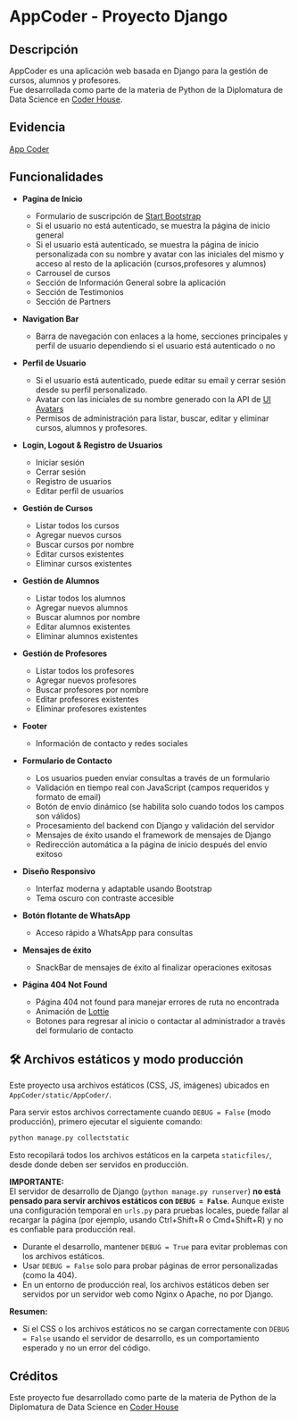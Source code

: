 # AppCoder - Proyecto Django

## Descripción

AppCoder es una aplicación web basada en Django para la gestión de cursos, alumnos y profesores.  
Fue desarrollada como parte de la materia de Python de la Diplomatura de Data Science en [Coder House](https://www.coderhouse.com/).

## Evidencia
[App Coder](https://drive.google.com/file/d/1wy8ufQGuL3V5xY8T-8IrYqRr1peytPdM/view?usp=sharing)

## Funcionalidades

- **Pagina de Inicio**
  - Formulario de suscripción de [Start Bootstrap](https://startbootstrap.com)
  - Si el usuario no está autenticado, se muestra la página de inicio general
  - Si el usuario está autenticado, se muestra la página de inicio personalizada con su nombre y avatar con las iniciales del mismo y acceso al resto de la aplicación (cursos,profesores y alumnos)
  - Carrousel de cursos
  - Sección de Información General sobre la aplicación
  - Sección de Testimonios
  - Sección de Partners

- **Navigation Bar**
  - Barra de navegación con enlaces a la home, secciones principales y perfil de usuario dependiendo si el usuario está autenticado o no  

- **Perfil de Usuario**
  - Si el usuario está autenticado, puede editar su email y cerrar sesión desde su perfil personalizado.
  - Avatar con las iniciales de su nombre generado con la API de [UI Avatars](https://ui-avatars.com/)
  - Permisos de administración para listar, buscar, editar y eliminar cursos, alumnos y profesores. 

- **Login, Logout & Registro de Usuarios**
  - Iniciar sesión
  - Cerrar sesión
  - Registro de usuarios
  - Editar perfil de usuarios

- **Gestión de Cursos**
  - Listar todos los cursos
  - Agregar nuevos cursos
  - Buscar cursos por nombre
  - Editar cursos existentes
  - Eliminar cursos existentes

- **Gestión de Alumnos**
  - Listar todos los alumnos
  - Agregar nuevos alumnos
  - Buscar alumnos por nombre
  - Editar alumnos existentes
  - Eliminar alumnos existentes

- **Gestión de Profesores**
  - Listar todos los profesores
  - Agregar nuevos profesores
  - Buscar profesores por nombre
  - Editar profesores existentes
  - Eliminar profesores existentes

- **Footer**
  - Información de contacto y redes sociales

- **Formulario de Contacto**
  - Los usuarios pueden enviar consultas a través de un formulario
  - Validación en tiempo real con JavaScript (campos requeridos y formato de email)
  - Botón de envío dinámico (se habilita solo cuando todos los campos son válidos)
  - Procesamiento del backend con Django y validación del servidor
  - Mensajes de éxito usando el framework de mensajes de Django
  - Redirección automática a la página de inicio después del envío exitoso

- **Diseño Responsivo**
  - Interfaz moderna y adaptable usando Bootstrap
  - Tema oscuro con contraste accesible

- **Botón flotante de WhatsApp**
  - Acceso rápido a WhatsApp para consultas

- **Mensajes de éxito**
  - SnackBar de mensajes de éxito al finalizar operaciones exitosas

- **Página 404 Not Found**  
  - Página 404 not found para manejar errores de ruta no encontrada 
  - Animación de [Lottie](https://app.lottiefiles.com/)
  - Botones para regresar al inicio o contactar al administrador a través del formulario de contacto

## 🛠️ Archivos estáticos y modo producción

Este proyecto usa archivos estáticos (CSS, JS, imágenes) ubicados en `AppCoder/static/AppCoder/`.

Para servir estos archivos correctamente cuando `DEBUG = False` (modo producción), primero ejecutar el siguiente comando:

```bash
python manage.py collectstatic
```

Esto recopilará todos los archivos estáticos en la carpeta `staticfiles/`, desde donde deben ser servidos en producción.

**IMPORTANTE:**  
El servidor de desarrollo de Django (`python manage.py runserver`) **no está pensado para servir archivos estáticos con `DEBUG = False`**. Aunque existe una configuración temporal en `urls.py` para pruebas locales, puede fallar al recargar la página (por ejemplo, usando Ctrl+Shift+R o Cmd+Shift+R) y no es confiable para producción real.

- Durante el desarrollo, mantener `DEBUG = True` para evitar problemas con los archivos estáticos.
- Usar `DEBUG = False` solo para probar páginas de error personalizadas (como la 404).
- En un entorno de producción real, los archivos estáticos deben ser servidos por un servidor web como Nginx o Apache, no por Django.

**Resumen:**  
- Si el CSS o los archivos estáticos no se cargan correctamente con `DEBUG = False` usando el servidor de desarrollo, es un comportamiento esperado y no un error del código.

## Créditos

Este proyecto fue desarrollado como parte de la materia de Python de la Diplomatura de Data Science en [Coder House](https://www.coderhouse.com/)